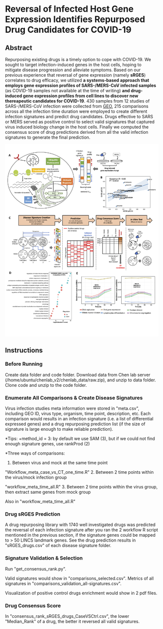 # Reversal of Infected Host Gene Expression Identifies Repurposed Drug Candidates for COVID-19

## Abstract
Repurposing existing drugs is a timely option to cope with COVID-19. We sought to target infection-induced genes in the host cells, hoping to mitigate disease progression and alleviate symptoms. Based on our previous experience that reversal of gene expression (namely **sRGES**) correlates to drug efficacy, we utilized **a systems-based approach that employs gene expression profiles of SARS-/MERS-CoV infected samples** (as COVID-19 samples not available at the time of writing) **and drug-induced gene expression profiles from cell lines to discover new thereapeutic candidates for COVID-19**. 430 samples from 12 studies of SARS-/MERS-CoV infection were collected from [GEO](https://www.ncbi.nlm.nih.gov/geo/), 215 comparisons across all the infection time duration were employed to create different infection signatures and predict drug candidates. Drugs effective to SARS or MERS served as positive control to select valid signatures that captured virus induced biology change in the host cells. Finally we computed the consensus score of drug predictions derived from all the valid infection signatures to generate the final prediction.

![](Figure_1.png)

## Instructions

### Before Running
Create data folder and code folder. Download data from Chen lab server (/home/ubuntu/chenlab_v2/chenlab_data/raw.zip), and unzip to data folder. Clone code and unzip to the code folder.

### Enumerate All Comparisons & Create Disease Signatures
Virus infection studies meta information were stored in "meta.csv", including GEO ID, virus type, organism, time point, description, etc. Each comparison would results in an infection signature (i.e. a list of differential expressed genes) and a drug repurposing prediction list (if the size of signature is large enough to make reliable prediction).

*Tips:
+method_id = 3: by default we use SAM (3), but if we could not find enough signature genes, use rankProd (2)

*Three ways of comparisons:
1. Between virus and mock at the same time point

"Workflow_meta_case_vs_CT_one_time.R"
2. Between 2 time points within the virus/mock infection group

"workflow_meta_time_all.R"
3. Between 2 time points within the virus group, then extract same genes from mock group

Also in "workflow_meta_time_all.R"

### Drug sRGES Prediction
A drug repurposing library with 1740 well investigated drugs was predicted the reversal of each infection signature after you ran the 2 workflow R script mentioned in the previous section, if the signature genes could be mapped to > 50 LINCS landmark genes. See the drug prediction results in "sRGES_drugs.csv" of each disease signature folder.

### Signature Validation & Selection
Run "get_consensus_rank.py".

Valid signatures would show in "comparisons_selected.csv". Metrics of all signatures in "comparisons_validation_all-signatures.csv".

Visualization of positive control drugs enrichment would show in 2 pdf files.

### Drug Consensus Score
In "consensus_rank_sRGES_drugs_CaseVSCtrl.csv", the lower "Median_Rank" of a drug, the better it reversed all valid signatures.




